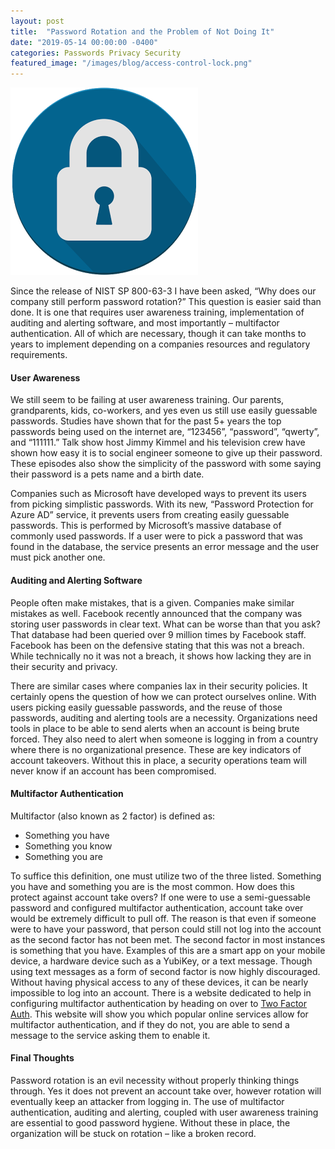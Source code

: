 ```yaml
---
layout: post
title:  "Password Rotation and the Problem of Not Doing It"
date: "2019-05-14 00:00:00 -0400"
categories: Passwords Privacy Security
featured_image: "/images/blog/access-control-lock.png"
---
```


![Password Pad Lock](/images/blog/access-control-lock.png)

Since the release of NIST SP 800-63-3 I have been asked, “Why does our company still perform password rotation?” This question is easier said than done. It is one that requires user awareness training, implementation of auditing and alerting software, and most importantly – multifactor authentication. All of which are necessary, though it can take months to years to implement depending on a companies resources and regulatory requirements.

#### User Awareness

We still seem to be failing at user awareness training. Our parents, grandparents, kids, co-workers, and yes even us still use easily guessable passwords. Studies have shown that for the past 5+ years the top passwords being used on the internet are, “123456”, “password”, “qwerty”, and “111111.” Talk show host Jimmy Kimmel and his television crew have shown how easy it is to social engineer someone to give up their password. These episodes also show the simplicity of the password with some saying their password is a pets name and a birth date.

Companies such as Microsoft have developed ways to prevent its users from picking simplistic passwords. With its new, “Password Protection for Azure AD” service, it prevents users from creating easily guessable passwords. This is performed by Microsoft’s massive database of commonly used passwords. If a user were to pick a password that was found in the database, the service presents an error message and the user must pick another one.

#### Auditing and Alerting Software

People often make mistakes, that is a given. Companies make similar mistakes as well. Facebook recently announced that the company was storing user passwords in clear text. What can be worse than that you ask? That database had been queried over 9 million times by Facebook staff. Facebook has been on the defensive stating that this was not a breach. While technically no it was not a breach, it shows how lacking they are in their security and privacy.

There are similar cases where companies lax in their security policies. It certainly opens the question of how we can protect ourselves online. With users picking easily guessable passwords, and the reuse of those passwords, auditing and alerting tools are a necessity. Organizations need tools in place to be able to send alerts when an account is being brute forced. They also need to alert when someone is logging in from a country where there is no organizational presence. These are key indicators of account takeovers. Without this in place, a security operations team will never know if an account has been compromised.

#### Multifactor Authentication

Multifactor (also known as 2 factor) is defined as:

* Something you have  
* Something you know  
* Something you are  

To suffice this definition, one must utilize two of the three listed. Something you have and something you are is the most common. How does this protect against account take overs? If one were to use a semi-guessable password and configured multifactor authentication, account take over would be extremely difficult to pull off. The reason is that even if someone were to have your password, that person could still not log into the account as the second factor has not been met. The second factor in most instances is something that you have. Examples of this are a smart app on your mobile device, a hardware device such as a YubiKey, or a text message. Though using text messages as a form of second factor is now highly discouraged. Without having physical access to any of these devices, it can be nearly impossible to log into an account. There is a website dedicated to help in configuring multifactor authentication by heading on over to [Two Factor Auth][two-factor]. This website will show you which popular online services allow for multifactor authentication, and if they do not, you are able to send a message to the service asking them to enable it.

#### Final Thoughts

Password rotation is an evil necessity without properly thinking things through. Yes it does not prevent an account take over, however rotation will eventually keep an attacker from logging in. The use of multifactor authentication, auditing and alerting, coupled with user awareness training are essential to good password hygiene. Without these in place, the organization will be stuck on rotation – like a broken record.

[nist]: https://nvlpubs.nist.gov/nistpubs/SpecialPublications/NIST.SP.800-63-3.pdf
[azure]: https://redmondmag.com/articles/2019/04/02/password-protection-azure-ad.aspx
[facebook]: https://www.pcmag.com/news/367319/facebook-stored-up-to-600m-user-passwords-in-plain-text
[two-factor]: https://twofactorauth.org/
